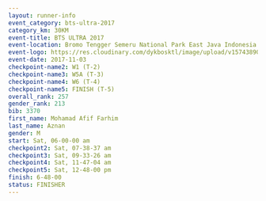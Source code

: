 ```yaml
---
layout: runner-info 
event_category: bts-ultra-2017 
category_km: 30KM 
event-title: BTS ULTRA 2017 
event-location: Bromo Tengger Semeru National Park East Java Indonesia 
event-logo: https://res.cloudinary.com/dykbosktl/image/upload/v1574389068/Logo/btsultra-profilpic_qfpjxb.png 
event-date: 2017-11-03 
checkpoint-name2: W1 (T-2) 
checkpoint-name3: W5A (T-3) 
checkpoint-name4: W6 (T-4) 
checkpoint-name5: FINISH (T-5) 
overall_rank: 257
gender_rank: 213
bib: 3370
first_name: Mohamad Afif Farhim
last_name: Aznan
gender: M
start: Sat, 06-00-00 am
checkpoint2: Sat, 07-38-37 am
checkpoint3: Sat, 09-33-26 am
checkpoint4: Sat, 11-47-04 am
checkpoint5: Sat, 12-48-00 pm
finish: 6-48-00
status: FINISHER
---
```

